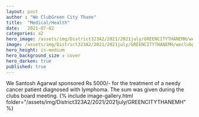 ```yaml
---
layout: post
author : "We ClubGreen City Thane"
title:  "Medical/Health"
date:   2021-07-02
categories: a2
hero_image: /assets/img/District323A2/2021/2021july/GREENCITYTHANEMH/weclubgreencity.jpg
image: /assets/img/District323A2/2021/2021july/GREENCITYTHANEMH/weclubgreencity.jpg
hero_height: is-medium
hero_background_size : cover
hero_darken: true
published: true
---
```


We Santosh Agarwal sponsored Rs 5000/- for the treatment of a needy cancer patient diagnosed with lymphoma. The sum was given during the clubs board meeting.
{% include image-gallery.html folder="/assets/img/District323A2/2021/2021july/GREENCITYTHANEMH" %}